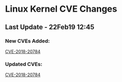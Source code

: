 
# **Linux Kernel CVE Changes**

## Last Update - 22Feb19 12:45

### **New CVEs Added:**

[CVE-2018-20784](cves/CVE-2018-20784)  


### **Updated CVEs:**

[CVE-2018-20784](cves/CVE-2018-20784)  
